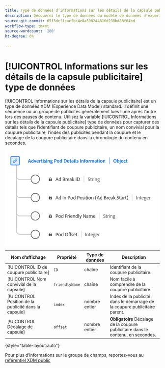 ```yaml
---
title: Type de données d’informations sur les détails de la capsule publicitaire
description: Découvrez le type de données du modèle de données d’expérience (XDM) Advertising Pod Details.
source-git-commit: 65f3dcf1cacfbc4e8a598244810d238bd88f64bd
workflow-type: tm+mt
source-wordcount: '180'
ht-degree: 6%

---
```


# [!UICONTROL Informations sur les détails de la capsule publicitaire] type de données

[!UICONTROL Informations sur les détails de la capsule publicitaire] est un type de données XDM (Experience Data Model) standard. Il définit une séquence ou un groupe de publicités généralement lues l’une après l’autre lors des pauses de contenu. Utilisez la variable [!UICONTROL Informations sur les détails de la capsule publicitaire] type de données pour capturer des détails tels que l’identifiant de coupure publicitaire, un nom convivial pour la coupure publicitaire, l’index des publicités pendant la coupure et le décalage de la coupure publicitaire dans la chronologie du contenu en secondes.

![Schéma du type de données Informations sur les détails de la capsule publicitaire.](../images/data-types/advertising-pod-details-information.png)

| Nom d’affichage | Propriété | Type de données | Description |
|----------------------------|------------------------|-----------|-------------------------------------------------------|
| [!UICONTROL ID de coupure publicitaire] | `ID` | chaîne | Identifiant de la coupure publicitaire. |
| [!UICONTROL Nom convivial de la capsule] | `friendlyName` | chaîne | Nom facile à comprendre de la coupure publicitaire. |
| [!UICONTROL Position de la publicité dans la capsule] | `index` | nombre entier | Index de la publicité dans le démarrage de la coupure publicitaire parent. |
| [!UICONTROL Décalage de capsule] | `offset` | nombre entier | **Obligatoire** Décalage de la coupure publicitaire dans le contenu, en secondes. |

{style="table-layout:auto"}

Pour plus d’informations sur le groupe de champs, reportez-vous au [référentiel XDM public](https://github.com/adobe/xdm/blob/master/components/datatypes/advertisingpoddetails.schema.json)
